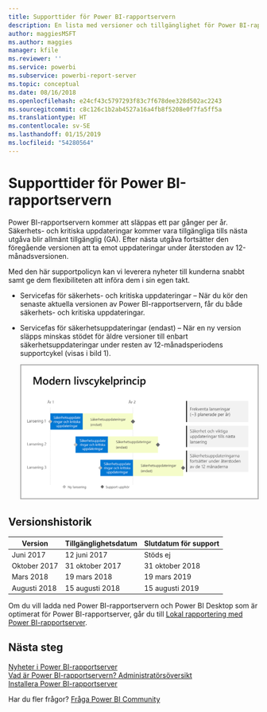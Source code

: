```yaml
---
title: Supporttider för Power BI-rapportservern
description: En lista med versioner och tillgänglighet för Power BI-rapportservern.
author: maggiesMSFT
ms.author: maggies
manager: kfile
ms.reviewer: ''
ms.service: powerbi
ms.subservice: powerbi-report-server
ms.topic: conceptual
ms.date: 08/16/2018
ms.openlocfilehash: e24cf43c5797293f83c7f678dee328d502ac2243
ms.sourcegitcommit: c8c126c1b2ab4527a16a4fb8f5208e0f7fa5ff5a
ms.translationtype: HT
ms.contentlocale: sv-SE
ms.lasthandoff: 01/15/2019
ms.locfileid: "54280564"
---
```

# <a name="support-timeline-for-power-bi-report-server"></a>Supporttider för Power BI-rapportservern

Power BI-rapportservern kommer att släppas ett par gånger per år. Säkerhets- och kritiska uppdateringar kommer vara tillgängliga tills nästa utgåva blir allmänt tillgänglig (GA). Efter nästa utgåva fortsätter den föregående versionen att ta emot uppdateringar under återstoden av 12-månadsversionen.

Med den här supportpolicyn kan vi leverera nyheter till kunderna snabbt samt ge dem flexibiliteten att införa dem i sin egen takt.

* Servicefas för säkerhets- och kritiska uppdateringar – När du kör den senaste aktuella versionen av Power BI-rapportservern, får du både säkerhets- och kritiska uppdateringar.
* Servicefas för säkerhetsuppdateringar (endast) – När en ny version släpps minskas stödet för äldre versioner till enbart säkerhetsuppdateringar under resten av 12-månadsperiodens supportcykel (visas i bild 1).

    ![Diagram som illustrerar supporttidsperioden](media/support-timeline/report-server-support-timeline-overall.png)

## <a name="version-history"></a>Versionshistorik

| **Version** | **Tillgänglighetsdatum** | **Slutdatum för support** |
| --- | --- | --- |
| Juni 2017 |12 juni 2017 |Stöds ej |
| Oktober 2017 |31 oktober 2017 |31 oktober 2018 |
| Mars 2018 | 19 mars 2018 | 19 mars 2019 |
| Augusti 2018 | 15 augusti 2018 | 15 augusti 2019 |

Om du vill ladda ned Power BI-rapportservern och Power BI Desktop som är optimerat för Power BI-rapportserver, går du till [Lokal rapportering med Power BI-rapportserver](https://powerbi.microsoft.com/report-server/).

## <a name="next-steps"></a>Nästa steg
[Nyheter i Power BI-rapportserver](whats-new.md)  
[Vad är Power BI-rapportservern? ](get-started.md) 
 [Administratörsöversikt](admin-handbook-overview.md)  
[Installera Power BI-rapportserver](install-report-server.md)  

Har du fler frågor? [Fråga Power BI Community](https://community.powerbi.com/)